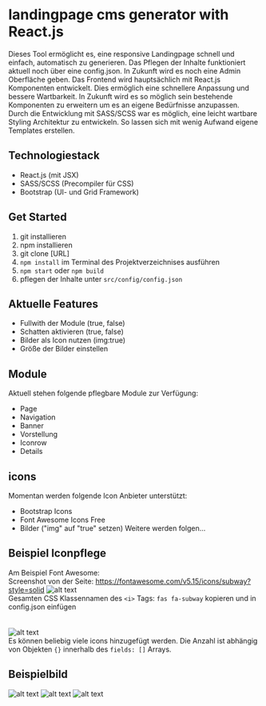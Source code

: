 # landingpage cms generator with React.js


Dieses Tool ermöglicht es, eine responsive Landingpage schnell und einfach, automatisch zu generieren. Das Pflegen der Inhalte funktioniert aktuell noch über eine config.json. In Zukunft wird es noch eine Admin Oberfläche geben. Das Frontend wird hauptsächlich mit React.js Komponenten entwickelt. Dies ermöglich eine schnellere Anpassung und bessere Wartbarkeit. In Zukunft wird es so möglich sein bestehende Komponenten zu erweitern um es an eigene Bedürfnisse anzupassen. Durch die Entwicklung mit SASS/SCSS war es möglich, eine leicht wartbare Styling Architektur zu entwickeln. So lassen sich mit wenig Aufwand eigene Templates erstellen.

## Technologiestack
+ React.js (mit JSX)
+ SASS/SCSS (Precompiler für CSS)
+ Bootstrap (UI- und Grid Framework)

## Get Started
1. git installieren
2. npm installieren 
3. git clone [URL]
4. `npm install` im Terminal des Projektverzeichnises ausführen
5. `npm start` oder `npm build`
6. pflegen der Inhalte unter `src/config/config.json`


## Aktuelle Features
+ Fullwith der Module (true, false)
+ Schatten aktivieren (true, false)
+ Bilder als Icon nutzen (img:true)
+ Größe der Bilder einstellen

## Module  
Aktuell stehen folgende pflegbare Module zur Verfügung:
+ Page
+ Navigation
+ Banner
+ Vorstellung
+ Iconrow
+ Details


## icons  
Momentan werden folgende Icon Anbieter unterstützt:
+ Bootstrap Icons
+ Font Awesome Icons Free
+ Bilder ("img" auf "true" setzen)
Weitere werden folgen...




## Beispiel Iconpflege
Am Beispiel Font Awesome:  
Screenshot von der Seite: https://fontawesome.com/v5.15/icons/subway?style=solid
![alt text](https://github.com/Ariukuto/landingpage-cms-react/blob/main/.githubres/fa.png?raw=true)  
Gesamten CSS Klassennamen des `<i>` Tags: `fas fa-subway` kopieren und in config.json einfügen  
<br/><br/>
![alt text](https://github.com/Ariukuto/landingpage-cms-react/blob/main/.githubres/configicon.png?raw=true)  
Es können beliebig viele icons hinzugefügt werden. Die Anzahl ist abhängig von Objekten `{}` innerhalb des `fields: []` Arrays.

## Beispielbild
![alt text](https://github.com/Ariukuto/landingpage-cms-react/blob/main/.githubres/sample.png?raw=true)
![alt text](https://github.com/Ariukuto/landingpage-cms-react/blob/main/.githubres/iconrow.png?raw=true)
![alt text](https://github.com/Ariukuto/landingpage-cms-react/blob/main/.githubres/details.png?raw=true)

